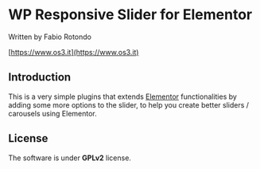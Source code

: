 # WP Responsive Slider for Elementor

Written by Fabio Rotondo

[https://www.os3.it](https://www.os3.it)


## Introduction

This is a very simple plugins that extends [Elementor](https://www.elementor.com) functionalities by adding some more options to the slider, to help you create better sliders / carousels using Elementor.

## License

The software is under **GPLv2** license.